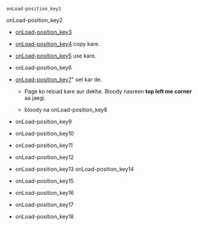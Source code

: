 ```ngMeta
onLoad-position_key1
```

onLoad-position_key2
- [onLoad-position_key3](http://`code`pen.io/navgurukul/full/PWbvPb/)

- [onLoad-position_key4](http://navgurukul.org/bloodynasreen/front.png) copy kare.

- [onLoad-position_key5](http://navgurukul.org/bloodynasreen/explosion.jpg) use kare.

- onLoad-position_key6
- [onLoad-position_key7](http://navgurukul.org/bloodynasreen/front.png)"  set kar de.

  - Page ko reload kare aur dekhe. Bloody nasreen **top left me corner** aa jaegi. 

  - bloody na
onLoad-position_key8
- onLoad-position_key9
- onLoad-position_key10
- onLoad-position_key11
- onLoad-position_key12
- onLoad-position_key13
onLoad-position_key14
- onLoad-position_key15
- onLoad-position_key16
- onLoad-position_key17
- onLoad-position_key18
